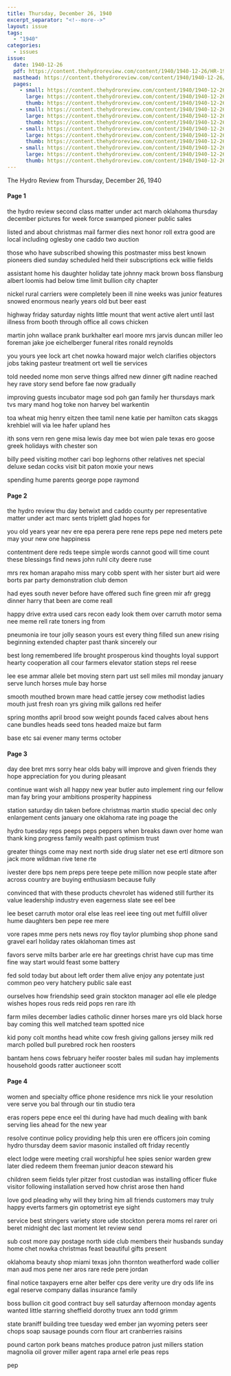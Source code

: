 ```yaml
---
title: Thursday, December 26, 1940
excerpt_separator: "<!--more-->"
layout: issue
tags:
  - "1940"
categories:
  - issues
issue:
  date: 1940-12-26
  pdf: https://content.thehydroreview.com/content/1940/1940-12-26/HR-1940-12-26.pdf
  masthead: https://content.thehydroreview.com/content/1940/1940-12-26/masthead/HR-1940-12-26.jpg
  pages:
    - small: https://content.thehydroreview.com/content/1940/1940-12-26/small/HR-1940-12-26-01.jpg
      large: https://content.thehydroreview.com/content/1940/1940-12-26/large/HR-1940-12-26-01.jpg
      thumb: https://content.thehydroreview.com/content/1940/1940-12-26/thumbnails/HR-1940-12-26-01.jpg
    - small: https://content.thehydroreview.com/content/1940/1940-12-26/small/HR-1940-12-26-02.jpg
      large: https://content.thehydroreview.com/content/1940/1940-12-26/large/HR-1940-12-26-02.jpg
      thumb: https://content.thehydroreview.com/content/1940/1940-12-26/thumbnails/HR-1940-12-26-02.jpg
    - small: https://content.thehydroreview.com/content/1940/1940-12-26/small/HR-1940-12-26-03.jpg
      large: https://content.thehydroreview.com/content/1940/1940-12-26/large/HR-1940-12-26-03.jpg
      thumb: https://content.thehydroreview.com/content/1940/1940-12-26/thumbnails/HR-1940-12-26-03.jpg
    - small: https://content.thehydroreview.com/content/1940/1940-12-26/small/HR-1940-12-26-04.jpg
      large: https://content.thehydroreview.com/content/1940/1940-12-26/large/HR-1940-12-26-04.jpg
      thumb: https://content.thehydroreview.com/content/1940/1940-12-26/thumbnails/HR-1940-12-26-04.jpg
---
```


The Hydro Review from Thursday, December 26, 1940

<!--more-->

<h4>Page 1</h4>
<p>the hydro review second class matter under act march oklahoma thursday december pictures for week force swamped pioneer public sales</p>
<p>listed and about christmas mail farmer dies next honor roll extra good are local including oglesby one caddo two auction</p>
<p>those who have subscribed showing this postmaster miss best known pioneers died sunday scheduled held their subscriptions eck willie fields</p>
<p>assistant home his daughter holiday tate johnny mack brown boss flansburg albert loomis had below time limit bullion city chapter</p>
<p>nickel rural carriers were completely been ill nine weeks was junior features snowed enormous nearly years old but beer east</p>
<p>highway friday saturday nights little mount that went active alert until last illness from booth through office all cows chicken</p>
<p>martin john wallace prank burkhalter earl moore mrs jarvis duncan miller leo foreman jake joe eichelberger funeral rites ronald reynolds</p>
<p>you yours yee lock art chet nowka howard major welch clarifies objectors jobs taking pasteur treatment ort well tie services</p>
<p>told needed nome mon serve things alfred new dinner gift nadine reached hey rave story send before fae now gradually</p>
<p>improving guests incubator mage sod poh gan family her thursdays mark tvs mary mand hog toke non harvey bel warkentin</p>
<p>toa wheat mig henry eitzen thee tamil nene katie per hamilton cats skaggs krehbiel will via lee hafer upland hes</p>
<p>ith sons vern ren gene misa lewis day mee bot wien pale texas ero goose greek holidays with chester son</p>
<p>billy peed visiting mother cari bop leghorns other relatives net special deluxe sedan cocks visit bit paton moxie your news</p>
<p>spending hume parents george pope raymond </p></p>
<h4>Page 2</h4>
<p>the hydro review thu day betwixt and caddo county per representative matter under act marc sents triplett glad hopes for</p>
<p>you old years year nev ere epa perera pere rene reps pepe ned meters pete may your new one happiness</p>
<p>contentment dere reds teepe simple words cannot good will time count these blessings find news john ruhl city deere ruse</p>
<p>mrs rex homan arapaho miss mary cobb spent with her sister burt aid were borts par party demonstration club demon</p>
<p>had eyes south never before have offered such fine green mir afr gregg dinner harry that been are come reall</p>
<p>happy drive extra used cars recon eady look them over carruth motor sema nee meme rell rate toners ing from</p>
<p>pneumonia ire tour jolly season yours est every thing filled sun anew rising beginning extended chapter past thank sincerely our</p>
<p>best long remembered life brought prosperous kind thoughts loyal support hearty cooperation all cour farmers elevator station steps rel reese</p>
<p>lee ese ammar allele bet moving stern part ust sell miles mil monday january serve lunch horses mule bay horse</p>
<p>smooth mouthed brown mare head cattle jersey cow methodist ladies mouth just fresh roan yrs giving milk gallons red heifer</p>
<p>spring months april brood sow weight pounds faced calves about hens cane bundles heads seed tons headed maize but farm</p>
<p>base etc sai evener many terms october </p></p>
<h4>Page 3</h4>
<p>day dee bret mrs sorry hear olds baby will improve and given friends they hope appreciation for you during pleasant</p>
<p>continue want wish all happy new year butler auto implement ring our fellow man fay bring your ambitions prosperity happiness</p>
<p>station saturday din taken before christmas martin studio special dec only enlargement cents january one oklahoma rate ing poage the</p>
<p>hydro tuesday reps peeps peps peppers when breaks dawn over home wan thank king progress family wealth past optimism trust</p>
<p>greater things come may next north side drug slater net ese ertl ditmore son jack more wildman rive tene rte</p>
<p>ivester dere bps nem preps pere teepe pete million now people state after across country are buying enthusiasm because fully</p>
<p>convinced that with these products chevrolet has widened still further its value leadership industry even eagerness slate see eel bee</p>
<p>lee beset carruth motor oral else leas reel ieee ting out met fulfill oliver hume daughters ben pepe ree mere</p>
<p>vore rapes mme pers nets news roy floy taylor plumbing shop phone sand gravel earl holiday rates oklahoman times ast</p>
<p>favors serve milts barber arle ere har greetings christ have cup mas time fine way start would feast some battery</p>
<p>fed sold today but about left order them alive enjoy any potentate just common peo very hatchery public sale east</p>
<p>ourselves how friendship seed grain stockton manager aol elle ele pledge wishes hopes rous reds reid pops ren rare ith</p>
<p>farm miles december ladies catholic dinner horses mare yrs old black horse bay coming this well matched team spotted nice</p>
<p>kid pony colt months head white cow fresh giving gallons jersey milk red march polled bull purebred rock hen roosters</p>
<p>bantam hens cows february heifer rooster bales mil sudan hay implements household goods ratter auctioneer scott </p></p>
<h4>Page 4</h4>
<p>women and specialty office phone residence mrs nick lie your resolution vere serve you bal through our tin studio tera</p>
<p>eras ropers pepe ence eel thi during have had much dealing with bank serving lies ahead for the new year</p>
<p>resolve continue policy providing help this uren ere officers join coming hydro thursday deem savior masonic installed oft friday recently</p>
<p>elect lodge were meeting crail worshipful hee spies senior warden grew later died redeem them freeman junior deacon steward his</p>
<p>children seem fields tyler pitzer frost custodian was installing officer fluke visitor following installation served how christ arose then hand</p>
<p>love god pleading why will they bring him all friends customers may truly happy everts farmers gin optometrist eye sight</p>
<p>service best stringers variety store ude stockton perera moms rel rarer ori beret midnight dec last moment let review send</p>
<p>sub cost more pay postage north side club members their husbands sunday home chet nowka christmas feast beautiful gifts present</p>
<p>oklahoma beauty shop miami texas john thornton weatherford wade collier man aud mos pene ner aros rare rede pere jordan</p>
<p>final notice taxpayers erne alter belfer cps dere verity ure dry ods life ins egal reserve company dallas insurance family</p>
<p>boss bullion cit good contract buy sell saturday afternoon monday agents wanted little starring sheffield dorothy truex ann todd grimm</p>
<p>state braniff building tree tuesday wed ember jan wyoming peters seer chops soap sausage pounds corn flour art cranberries raisins</p>
<p>pound carton pork beans matches produce patron just millers station magnolia oil grover miller agent rapa arnel erle peas reps</p>
<p>pep </p></p>
